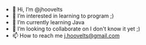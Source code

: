 - 👋 Hi, I’m @jhoovelts
- 👀 I’m interested in learning to program ;)
- 🌱 I’m currently learning Java
- 💞️ I’m looking to collaborate on I don't know it yet ;)
- 📫 How to reach me j.hoovelts@gmail.com

<!---
jhoovelts/jhoovelts is a ✨ special ✨ repository because its `README.md` (this file) appears on your GitHub profile.
You can click the Preview link to take a look at your changes.
--->
